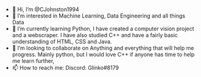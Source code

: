 - 👋 Hi, I’m @CJohnston1994
- 👀 I’m interested in Machine Learning, Data Engineering and all things Data
- 🌱 I’m currently learning Python, I have created a computer vision project and a webscraper. I have also studied C++ and have a fairly basic understanding of HTML, CSS and Java.
- 💞️ I’m looking to collaborate on Anything and everything that will help me progress. Mainly python, but I would love C++ if anyone has time to help me learn further,
- 📫 How to reach me: Discord: Glinko#8179

<!---
TheGlink/TheGlink is a ✨ special ✨ repository because its `README.md` (this file) appears on your GitHub profile.
You can click the Preview link to take a look at your changes.
--->
